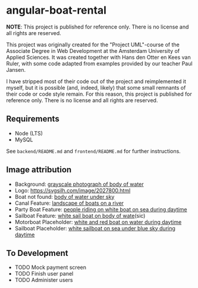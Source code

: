 # angular-boat-rental

**NOTE**: This project is published for reference only. There is no license and all rights are reserved.

This project was originally created for the "Project UML"-course of the Associate Degree in Web Development at the Amsterdam University of Applied Sciences. It was created together with Hans den Otter en Kees van Ruler, with some code adapted from examples provided by our teacher Paul Jansen.

I have stripped most of their code out of the project and reimplemented it myself, but it is possible (and, indeed, likely) that some small remnants of their code or code style remain. For this reason, this project is published for reference only. There is no license and all rights are reserved.

## Requirements

- Node (LTS)
- MySQL

See `backend/README.md` and `frontend/README.md` for further instructions.

## Image attribution

- Background: [grayscale photograph of body of water](https://unsplash.com/photos/COE-CIGj8VA)
- Logo: <https://svgsilh.com/image/2027800.html>
- Boat not found: [body of water under sky](https://unsplash.com/photos/6ArTTluciuA)
- Canal Feature: [landscape of boats on a river](https://unsplash.com/photos/lJKm-eB280s)
- Party Boat Feature: [people riding on white boat on sea during daytime](https://unsplash.com/photos/zk_6h5I4T5Q)
- Sailboat Feature: [white sail boat on body of wate](https://unsplash.com/photos/-BcnpZHZJx4)(sic)
- Motorboat Placeholder: [white and red boat on water during daytime](https://unsplash.com/photos/y0Br6D28Lkg)
- Sailboat Placeholder: [white sailboat on sea under blue sky during daytime](https://unsplash.com/photos/exxNNGUWOb0)

## To Development

- TODO Mock payment screen
- TODO Finish user panel
- TODO Administer users
